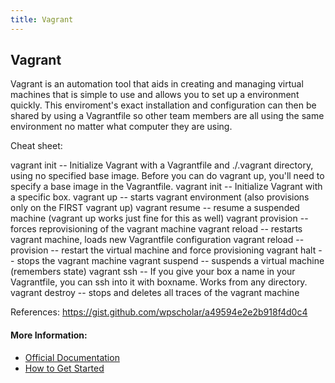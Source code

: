 ```yaml
---
title: Vagrant 
---
```

## Vagrant

<!-- The article goes here, in GitHub-flavored Markdown. Feel free to add YouTube videos, images, and CodePen/JSBin embeds  -->
Vagrant is an automation tool that aids in creating and managing virtual machines that is simple to use and allows you to set up a  environment quickly. This enviroment's exact installation and configuration can then be shared by using a Vagrantfile so other team members are all using the same environment no matter what computer they are using.

Cheat sheet:

vagrant init -- Initialize Vagrant with a Vagrantfile and ./.vagrant directory, using no specified base image. Before you can do vagrant up, you'll need to specify a base image in the Vagrantfile.
vagrant init <boxpath> -- Initialize Vagrant with a specific box. 
vagrant up -- starts vagrant environment (also provisions only on the FIRST vagrant up)
vagrant resume -- resume a suspended machine (vagrant up works just fine for this as well)
vagrant provision -- forces reprovisioning of the vagrant machine
vagrant reload -- restarts vagrant machine, loads new Vagrantfile configuration
vagrant reload --provision -- restart the virtual machine and force provisioning
vagrant halt -- stops the vagrant machine
vagrant suspend -- suspends a virtual machine (remembers state)
vagrant ssh <boxname> -- If you give your box a name in your Vagrantfile, you can ssh into it with boxname. Works from any directory.
vagrant destroy -- stops and deletes all traces of the vagrant machine

References: https://gist.github.com/wpscholar/a49594e2e2b918f4d0c4

#### More Information:
<!-- Please add any articles you think might be helpful to read before writing the article -->
- [Official Documentation](https://www.vagrantup.com/docs/index.html)
- [How to Get Started](https://www.vagrantup.com/intro/getting-started/index.html)
